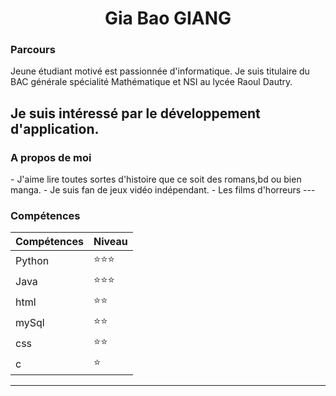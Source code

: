 <h1 align="center"> Gia Bao GIANG </h1>
<h3>Parcours </h3>
Jeune étudiant motivé est passionnée d'informatique. Je suis titulaire du BAC générale spécialité Mathématique et NSI au lycée Raoul Dautry.

Je suis intéressé par le développement d'application.
--- 

<h3>A propos de moi </h3>
- J'aime lire toutes sortes d'histoire que ce soit des romans,bd ou bien manga.
- Je suis fan de jeux vidéo indépendant.
- Les films d'horreurs
---

<h3>Compétences </h3>

| Compétences | Niveau |
| ----------- | ------ |
| Python      | ⭐⭐⭐ |
| Java        | ⭐⭐⭐ |
| html        | ⭐⭐   |
| mySql       | ⭐⭐   |
| css         | ⭐⭐    |
| c           | ⭐      | 
---

